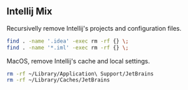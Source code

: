 Intellij Mix
------------

Recursivelly remove Intellij's projects and configuration files.
```bash
find . -name '.idea' -exec rm -rf {} \;
find . -name '*.iml' -exec rm -rf {} \;
```

MacOS, remove Intellij's cache and local settings.
```bash
rm -rf ~/Library/Application\ Support/JetBrains
rm -rf ~/Library/Caches/JetBrains
```
